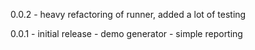 0.0.2 - heavy refactoring of runner,
        added a lot of testing

0.0.1 - initial release
      - demo generator
      - simple reporting
